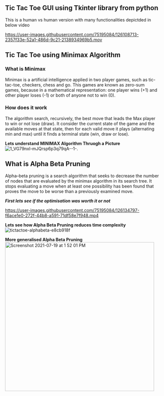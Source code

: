 
## Tic Tac Toe GUI using Tkinter library from python

This is a human vs human version with many functionalities depictded in below video



https://user-images.githubusercontent.com/75195084/126108713-2357f33e-52a1-486d-9c21-2138934969b5.mov



## Tic Tac Toe using Minimax Algorithm
### What is Minimax 
Minimax is a artificial intelligence applied in two player games, such as tic-tac-toe, checkers, chess and go. This games are known as zero-sum games, because in a mathematical representation: one player wins (+1) and other player loses (-1) or both of anyone not to win (0).

### How does it work
The algorithm search, recursively, the best move that leads the Max player to win or not lose (draw). It consider the current state of the game and the available moves at that state, then for each valid move it plays (alternating min and max) until it finds a terminal state (win, draw or lose).    


**Lets understand MINIMAX Algorithm Thruogh a Picture**
![1_VG79nxl-mJQrsp6p3q79qA--1-](https://user-images.githubusercontent.com/75195084/126124064-d58dc932-8163-417d-b698-76b2b8d29597.png).   



## What is Alpha Beta Pruning
Alpha–beta pruning is a search algorithm that seeks to decrease the number of nodes that are evaluated by the minimax algorithm in its search tree. It stops evaluating a move when at least one possibility has been found that proves the move to be worse than a previously examined move.  

***First lets see if the optimisation was worth it or not***


https://user-images.githubusercontent.com/75195084/126134797-f6ace1e0-272f-44b8-a591-71df58e7f948.mp4



**Lets see how Alpha Beta Pruning reduces time complexity**
![tictactoe-alphabeta-e8cb918f](https://user-images.githubusercontent.com/75195084/126125853-4b0f1506-55a5-4b8c-9bf7-742f863af41d.png)

**More generalised Alpha Beta Pruning**  
<img width="488" alt="Screenshot 2021-07-19 at 1 52 01 PM" src="https://user-images.githubusercontent.com/75195084/126127424-5f7f8449-92dc-4c58-8252-95022a850c2b.png">





